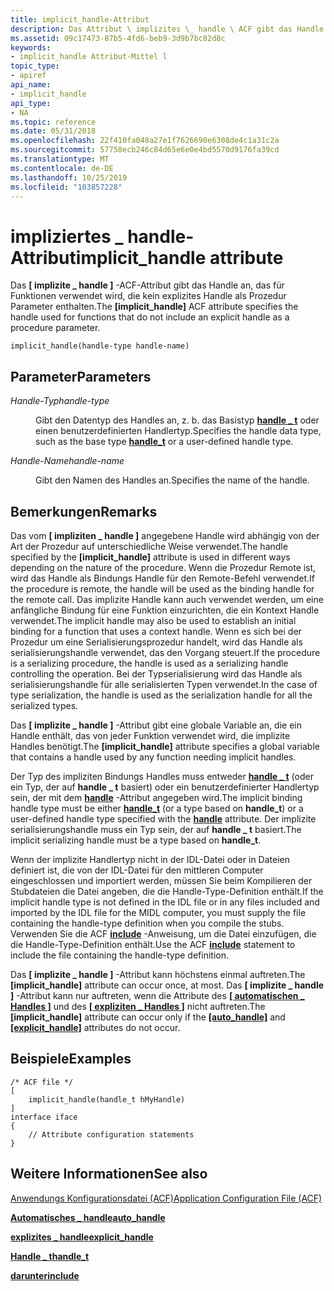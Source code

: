 ```yaml
---
title: implicit_handle-Attribut
description: Das Attribut \ implizites \_ handle \ ACF gibt das Handle an, das für Funktionen verwendet wird, die kein explizites Handle als Prozedur Parameter enthalten.
ms.assetid: 09c17473-87b5-4fd6-beb9-3d9b7bc82d8c
keywords:
- implicit_handle Attribut-Mittel l
topic_type:
- apiref
api_name:
- implicit_handle
api_type:
- NA
ms.topic: reference
ms.date: 05/31/2018
ms.openlocfilehash: 22f410fa048a27e1f7626690e6308de4c1a31c2a
ms.sourcegitcommit: 57758ecb246c84d65e6e0e4bd5570d9176fa39cd
ms.translationtype: MT
ms.contentlocale: de-DE
ms.lasthandoff: 10/25/2019
ms.locfileid: "103857228"
---
```

# <a name="implicit_handle-attribute"></a><span data-ttu-id="114cf-104">impliziertes \_ handle-Attribut</span><span class="sxs-lookup"><span data-stu-id="114cf-104">implicit\_handle attribute</span></span>

<span data-ttu-id="114cf-105">Das **\[ implizite \_ handle \]** -ACF-Attribut gibt das Handle an, das für Funktionen verwendet wird, die kein explizites Handle als Prozedur Parameter enthalten.</span><span class="sxs-lookup"><span data-stu-id="114cf-105">The **\[implicit\_handle\]** ACF attribute specifies the handle used for functions that do not include an explicit handle as a procedure parameter.</span></span>

``` syntax
implicit_handle(handle-type handle-name)
```

## <a name="parameters"></a><span data-ttu-id="114cf-106">Parameter</span><span class="sxs-lookup"><span data-stu-id="114cf-106">Parameters</span></span>

<dl> <dt>

<span data-ttu-id="114cf-107">*Handle-Typ*</span><span class="sxs-lookup"><span data-stu-id="114cf-107">*handle-type*</span></span> 
</dt> <dd>

<span data-ttu-id="114cf-108">Gibt den Datentyp des Handles an, z. b. das Basistyp [**handle \_ t**](handle-t.md) oder einen benutzerdefinierten Handlertyp.</span><span class="sxs-lookup"><span data-stu-id="114cf-108">Specifies the handle data type, such as the base type [**handle\_t**](handle-t.md) or a user-defined handle type.</span></span>

</dd> <dt>

<span data-ttu-id="114cf-109">*Handle-Name*</span><span class="sxs-lookup"><span data-stu-id="114cf-109">*handle-name*</span></span> 
</dt> <dd>

<span data-ttu-id="114cf-110">Gibt den Namen des Handles an.</span><span class="sxs-lookup"><span data-stu-id="114cf-110">Specifies the name of the handle.</span></span>

</dd> </dl>

## <a name="remarks"></a><span data-ttu-id="114cf-111">Bemerkungen</span><span class="sxs-lookup"><span data-stu-id="114cf-111">Remarks</span></span>

<span data-ttu-id="114cf-112">Das vom **\[ impliziten \_ handle \]** angegebene Handle wird abhängig von der Art der Prozedur auf unterschiedliche Weise verwendet.</span><span class="sxs-lookup"><span data-stu-id="114cf-112">The handle specified by the **\[implicit\_handle\]** attribute is used in different ways depending on the nature of the procedure.</span></span> <span data-ttu-id="114cf-113">Wenn die Prozedur Remote ist, wird das Handle als Bindungs Handle für den Remote-Befehl verwendet.</span><span class="sxs-lookup"><span data-stu-id="114cf-113">If the procedure is remote, the handle will be used as the binding handle for the remote call.</span></span> <span data-ttu-id="114cf-114">Das implizite Handle kann auch verwendet werden, um eine anfängliche Bindung für eine Funktion einzurichten, die ein Kontext Handle verwendet.</span><span class="sxs-lookup"><span data-stu-id="114cf-114">The implicit handle may also be used to establish an initial binding for a function that uses a context handle.</span></span> <span data-ttu-id="114cf-115">Wenn es sich bei der Prozedur um eine Serialisierungsprozedur handelt, wird das Handle als serialisierungshandle verwendet, das den Vorgang steuert.</span><span class="sxs-lookup"><span data-stu-id="114cf-115">If the procedure is a serializing procedure, the handle is used as a serializing handle controlling the operation.</span></span> <span data-ttu-id="114cf-116">Bei der Typserialisierung wird das Handle als serialisierungshandle für alle serialisierten Typen verwendet.</span><span class="sxs-lookup"><span data-stu-id="114cf-116">In the case of type serialization, the handle is used as the serialization handle for all the serialized types.</span></span>

<span data-ttu-id="114cf-117">Das **\[ implizite \_ handle \]** -Attribut gibt eine globale Variable an, die ein Handle enthält, das von jeder Funktion verwendet wird, die implizite Handles benötigt.</span><span class="sxs-lookup"><span data-stu-id="114cf-117">The **\[implicit\_handle\]** attribute specifies a global variable that contains a handle used by any function needing implicit handles.</span></span>

<span data-ttu-id="114cf-118">Der Typ des impliziten Bindungs Handles muss entweder [**handle \_ t**](handle-t.md) (oder ein Typ, der auf **handle \_ t** basiert) oder ein benutzerdefinierter Handlertyp sein, der mit dem [**handle**](handle.md) -Attribut angegeben wird.</span><span class="sxs-lookup"><span data-stu-id="114cf-118">The implicit binding handle type must be either [**handle\_t**](handle-t.md) (or a type based on **handle\_t**) or a user-defined handle type specified with the [**handle**](handle.md) attribute.</span></span> <span data-ttu-id="114cf-119">Der implizite serialisierungshandle muss ein Typ sein, der auf **handle \_ t** basiert.</span><span class="sxs-lookup"><span data-stu-id="114cf-119">The implicit serializing handle must be a type based on **handle\_t**.</span></span>

<span data-ttu-id="114cf-120">Wenn der implizite Handlertyp nicht in der IDL-Datei oder in Dateien definiert ist, die von der IDL-Datei für den mittleren Computer eingeschlossen und importiert werden, müssen Sie beim Kompilieren der Stubdateien die Datei angeben, die die Handle-Type-Definition enthält.</span><span class="sxs-lookup"><span data-stu-id="114cf-120">If the implicit handle type is not defined in the IDL file or in any files included and imported by the IDL file for the MIDL computer, you must supply the file containing the handle-type definition when you compile the stubs.</span></span> <span data-ttu-id="114cf-121">Verwenden Sie die ACF [**include**](include.md) -Anweisung, um die Datei einzufügen, die die Handle-Type-Definition enthält.</span><span class="sxs-lookup"><span data-stu-id="114cf-121">Use the ACF [**include**](include.md) statement to include the file containing the handle-type definition.</span></span>

<span data-ttu-id="114cf-122">Das **\[ implizite \_ handle \]** -Attribut kann höchstens einmal auftreten.</span><span class="sxs-lookup"><span data-stu-id="114cf-122">The **\[implicit\_handle\]** attribute can occur once, at most.</span></span> <span data-ttu-id="114cf-123">Das **\[ implizite \_ handle \]** -Attribut kann nur auftreten, wenn die Attribute des [**\[ automatischen \_ Handles \]**](auto-handle.md) und des [**\[ expliziten \_ Handles \]**](explicit-handle.md) nicht auftreten.</span><span class="sxs-lookup"><span data-stu-id="114cf-123">The **\[implicit\_handle\]** attribute can occur only if the [**\[auto\_handle\]**](auto-handle.md) and [**\[explicit\_handle\]**](explicit-handle.md) attributes do not occur.</span></span>

## <a name="examples"></a><span data-ttu-id="114cf-124">Beispiele</span><span class="sxs-lookup"><span data-stu-id="114cf-124">Examples</span></span>

``` syntax
/* ACF file */ 
[
    implicit_handle(handle_t hMyHandle)
] 
interface iface
{ 
    // Attribute configuration statements
}
```

## <a name="see-also"></a><span data-ttu-id="114cf-125">Weitere Informationen</span><span class="sxs-lookup"><span data-stu-id="114cf-125">See also</span></span>

<dl> <dt>

[<span data-ttu-id="114cf-126">Anwendungs Konfigurationsdatei (ACF)</span><span class="sxs-lookup"><span data-stu-id="114cf-126">Application Configuration File (ACF)</span></span>](application-configuration-file-acf-.md)
</dt> <dt>

[<span data-ttu-id="114cf-127">**Automatisches \_ handle**</span><span class="sxs-lookup"><span data-stu-id="114cf-127">**auto\_handle**</span></span>](auto-handle.md)
</dt> <dt>

[<span data-ttu-id="114cf-128">**explizites \_ handle**</span><span class="sxs-lookup"><span data-stu-id="114cf-128">**explicit\_handle**</span></span>](explicit-handle.md)
</dt> <dt>

[<span data-ttu-id="114cf-129">**Handle \_ t**</span><span class="sxs-lookup"><span data-stu-id="114cf-129">**handle\_t**</span></span>](handle-t.md)
</dt> <dt>

[<span data-ttu-id="114cf-130">**darunter**</span><span class="sxs-lookup"><span data-stu-id="114cf-130">**include**</span></span>](include.md)
</dt> </dl>

 

 




